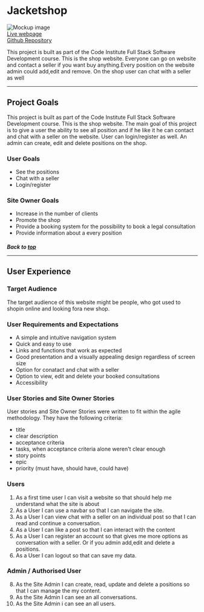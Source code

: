# Jacketshop

![Mockup image](static/img/am_I_responsive.png)
<br>
[Live webpage](https://jacketshop.herokuapp.com/) 
<br>
[Github Repository](https://github.com/readytow0rk/pp4-Jacketshop)

This project is built as part of the Code Institute Full Stack Software Development course. This is the shop website.
Everyone can go on website and contact a seller if you want buy anything.Every position on the website admin could add,edit and remove. On the shop user can chat with a seller as well
<hr>

## Project Goals 
This project is built as part of the Code Institute Full Stack Software Development course. This is the shop website. The main goal of this project is to give a user the ability to see all position and if he like it he can contact and chat with a seller on the website.  User can login/register as well. An admin can create, edit and delete positions on the shop.

### User Goals 
- See the positions
- Chat with a seller
- Login/register

### Site Owner Goals
- Increase in the number of clients
- Promote the shop
- Provide a booking system for the possibility to book a legal consultation
- Provide information about a every position

##### Back to [top](#table-of-content)<hr>

## User Experience

### Target Audience

The target audience of this website might be people, who got used to shopin online and looking fora new shop. 

### User Requirements and Expectations
- A simple and intuitive navigation system
- Quick and easy to use
- Links and functions that work as expected
- Good presentation and a visually appealing design regardless of screen size
- Option for conatact and chat with a seller
- Option to view, edit and delete your booked consultations
- Accessibility

### User Stories and Site Owner Stories

User stories and Site Owner Stories were written to fit within the agile methodology. They have the following criteria:

* title
* clear description
* acceptance criteria
* tasks, when acceptance criteria alone weren't clear enough
* story points
* epic
* priority (must have, should have, could have)

### Users

1. As a first time user I can visit a website so that should help me understand what the site is about
2. As a User I can use a navbar so that I can navigate the site.
3. As a User I can view chat with a seller on an individual post so that I can read and continue a conversation.
4. As a User I can like a post so that I can interact with the content
5. As a User I can register an account so that gives me more options as conversation with a seller. Or if you admin add,edit and delete a positions.
6. As a User I can logout so that can save my data.

### Admin / Authorised User
8. As the Site Admin I can create, read, update and delete a positions so that I can manage the my content.
14. As the Site Admin I can see an all conversations.
15. As the Site Admin i  can see an all users.

